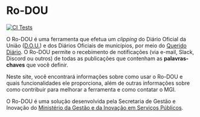 # Ro-DOU

[![CI Tests](https://github.com/gestaogovbr/Ro-dou/actions/workflows/ci-tests.yml/badge.svg)](https://github.com/gestaogovbr/Ro-dou/actions/workflows/ci-tests.yml)

O Ro-DOU é uma ferramenta que efetua um *clipping* do Diário
Oficial da União ([D.O.U.](https://www.gov.br/imprensanacional/pt-br)) e dos Diários Oficiais de municípios, por meio do [Querido Diário](https://queridodiario.ok.org.br/). O Ro-DOU permite o recebimento de notificações (via e-mail, Slack, Discord ou outros) de todas as publicações que contenham as **palavras-chaves** que você definir.

Neste site, você encontrará informações sobre como usar o Ro-DOU e quais funcionalidades ele proporciona, além de outras informações sobre como contribuir para melhorar a ferramenta e como contatar o MGI.

O Ro-DOU é uma solução desenvolvida pela Secretaria de Gestão e Inovação do [Ministério da Gestão e da Inovação em Serviços Públicos](https://www.gov.br/gestao/pt-br).



